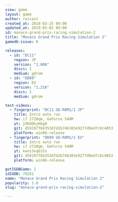 ```yaml
---
view: game
layout: game
author: reicast
created_at: 2018-03-25 09:00
updated_at: 2019-05-02 09:00
id: monaco-grand-prix-racing-simulation-2
title: "Monaco Grand Prix Racing Simulation 2"
gamedb-issue: 0

releases:
  - id: "DC11"
    region: JP
    version: "1.006"
    discs: 1
    medium: gdrom
  - id: "DD89"
    region: EU
    version: "1.216"
    discs: 1
    medium: gdrom

test-videos:
  - fingerprint: "DC11 GD-ROM1/1 JP"
    title: Intro auto run
    hw: i7 2720qm, GeForce 540M
    yt: jObOQkyKbg0
    git: d59197f84353d7d2b746383e9277d9ed7c8c4053
    platform: win86-release
  - fingerprint: "DD89 GD-ROM1/1 EU"
    title: Intro auto run
    hw: i7 2720qm, GeForce 540M
    yt: kwnz3xqbJ2s
    git: d59197f84353d7d2b746383e9277d9ed7c8c4053
    platform: win86-release

gotIGDBGame: 1
idIGDB: 78262
name: "Monaco Grand Prix Racing Simulation 2"
popularity: 1.0
slug: "monaco-grand-prix-racing-simulation-2"

---
```

